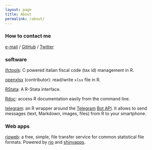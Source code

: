 ```yaml
---
layout: page
title: About
permalink: /about/
---
```


### How to contact me

[e-mail](mailto:lbraglia@gmail.com) / [GitHub](http://github.com/lbraglia)
/ [Twitter](http://twitter.com/lucailgarb)

### software

[ifctools](http://cran.rstudio.com/web/packages/ifctools): C powered
italian fiscal code (tax id) management in R.

[openxlsx](http://cran.rstudio.com/web/packages/openxlsx) (contributor):
read/write `xlsx` file in R.

[RStata](http://github.com/lbraglia/RStata): A R-Stata interface.

[Rdoc](http://github.com/lbraglia/Rdoc): access R documentation easily
from the command line.

[telegram](http://github.com/lbraglia/telegram): an R wrapper around
the [Telegram](http://telegram.org/) [Bot
API](http://core.telegram.org/bots/api). It allows to send messages
(text, Markdown, images, files) from R to your smartphone.


### Web apps

[rioweb](https://gallery.shinyapps.io/rioweb): a free, simple, file
transfer service for common statistical file formats. Powered by
[rio](http://cran.rstudio.com/web/packages/rio) and
[shinyapps](http://www.shinyapps.io).
